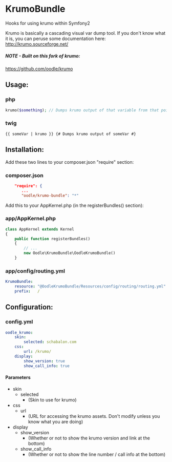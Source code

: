 KrumoBundle
===========

Hooks for using krumo within Symfony2

Krumo is basically a cascading visual var dump tool.  If you don't know what it is, you can peruse some documentation here: http://krumo.sourceforge.net/

##### NOTE - Built on this fork of krumo:
https://github.com/oodle/krumo

Usage:
------

### php
```php
krumo($something); // Dumps krumo output of that variable from that point
```

### twig
```twig
{{ someVar | krumo }} {# Dumps krumo output of someVar #}
```

Installation:
-------------
Add these two lines to your composer.json "require" section:

### composer.json
```json
    "require": {
       ...
       "oodle/krumo-bundle": "*"
```

Add this to your AppKernel.php (in the registerBundles() section):

### app/AppKernel.php
```php
class AppKernel extends Kernel
{
    public function registerBundles()
    {
        // ...
        new Oodle\KrumoBundle\OodleKrumoBundle()
    }
```

### app/config/routing.yml
```yaml
KrumoBundle:
    resource: "@OodleKrumoBundle/Resources/config/routing/routing.yml"
    prefix:   /
```	

Configuration:
--------------

### config.yml
```yaml
oodle_krumo:
    skin:
        selected: schabalon.com
    css:
        url: /krumo/
    display:
        show_version: true
        show_call_info: true
```

#### Parameters

* skin
	* selected
		* (Skin to use for krumo)
* css
	* url
		* (URL for accessing the krumo assets.  Don't modify unless you know what you are doing)
* display
	* show_version
		* (Whether or not to show the krumo version and link at the bottom)
	* show_call_info
		* (Whether or not to show the line number / call info at the bottom)
